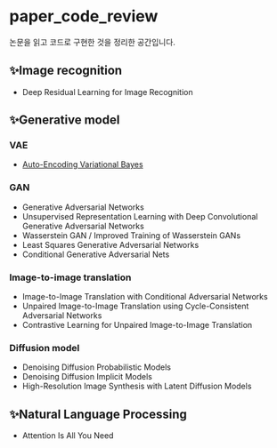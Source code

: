 # paper_code_review
논문을 읽고 코드로 구현한 것을 정리한 공간입니다. 


## ✨Image recognition
- Deep Residual Learning for Image Recognition


## ✨Generative model
### VAE 
- [Auto-Encoding Variational Bayes]('https://www.notion.so/VAE-ed55e815b5e64a4bbff591781e3453a6?pvs=4')

### GAN
- Generative Adversarial Networks
- Unsupervised Representation Learning with Deep Convolutional Generative Adversarial Networks
- Wasserstein GAN / Improved Training of Wasserstein GANs
- Least Squares Generative Adversarial Networks
- Conditional Generative Adversarial Nets

### Image-to-image translation
- Image-to-Image Translation with Conditional Adversarial Networks
- Unpaired Image-to-Image Translation using Cycle-Consistent Adversarial Networks
- Contrastive Learning for Unpaired Image-to-Image Translation

### Diffusion model
- Denoising Diffusion Probabilistic Models
- Denoising Diffusion Implicit Models
- High-Resolution Image Synthesis with Latent Diffusion Models


## ✨Natural Language Processing
- Attention Is All You Need
